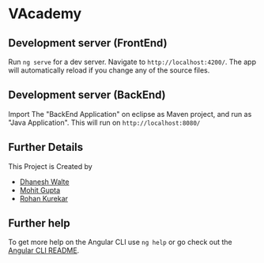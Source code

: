 # VAcademy

## Development server (FrontEnd)

Run `ng serve` for a dev server. Navigate to `http://localhost:4200/`. The app will automatically reload if you change any of the source files.

## Development server (BackEnd)

Import The "BackEnd Application" on eclipse as Maven project, and run as "Java Application". This will run on `http://localhost:8080/`

## Further Details

This Project is Created by 

<ul>
	<a href="https://github.com/Dhanesh75"><li>Dhanesh Walte</li></a>
	<a href="https://github.com/Mohitgupta943"><li>Mohit Gupta</li></a>
	<a href="https://github.com/rohankurekar"><li>Rohan Kurekar</li></a>
</ul>

## Further help

To get more help on the Angular CLI use `ng help` or go check out the [Angular CLI README](https://github.com/angular/angular-cli/blob/master/README.md).
